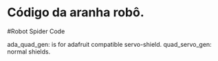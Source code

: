 # Código da aranha robô.
#Robot Spider Code

ada_quad_gen: is for adafruit compatible servo-shield.
quad_servo_gen: normal shields.
